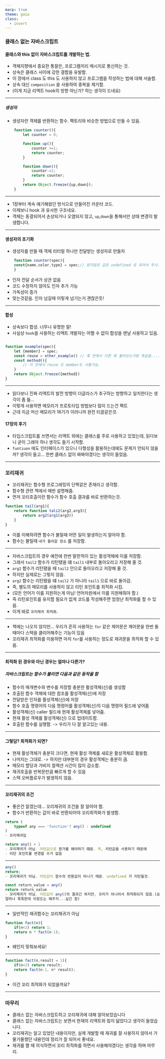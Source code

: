 ```yaml
---
marp: true
theme: gaia
class:
  - invert
---
```

### 클래스 없는 자바스크립트
#### 클래스와 this 없이 자바스크립트를 개발하는 법.
- 객체지향에서 중요한 통찰은, 프로그램끼리 메시지로 통신하는 것.
- 상속은 클래스 사이에 강한 결합을 유발함.
- 이 장에서 class 도 this 도 사용하지 않고 프로그램을 작성하는 법에 대해 서술함.
- 상속 대신 `composition` 을 사용하여 중복을 제거함.
- (이게 지금 리액트 hook의 방향 아닌가? 하는 생각이 드네요)

---
##### 생성자
- 생성자란 객체를 반환하는 함수. 팩토리와 비슷한 방법으로 만들 수 있음.
```javascript
    function counter(){
        let counter = 0;

        function up(){
            counter +=1;
            return counter;
        }

        function down(){
            counter-=1;
            return counter;
        }
        return Object.freeze({up,down});
    }
```
---
- 1장부터 계속 얘기해왔던 방식으로 만들어진 카운터 코드.
- 이제보니 hook 과 유사한 구조네요.
- 객체는 동결되어서 손상되거나 오염되지 않고, `up`,`down`을 통해서만 상태 변경이 발생합니다.

---
#### 생성자의 초기화
- 생성자를 만들 때 객체 리터럴 하나만 전달받는 생성자로 만들자
```javascript
    function counter(spec){
    const{name,color,type} = spec;// 받지않은 값은 undefined 로 되어서 무시.
    }
```
- 인자 전달 순서가 상관 없음
- 코드 수정하지 않아도 인자 추가 가능
- 가독성이 증가
- 맞는것같음. 인자 넘길때 이렇게 넘기는거 괜찮은듯!
---
#### 합성
- 상속보다 합성. 너무나 유명한 말!
- 사실상 `hook`을 사용하는 리액트 개발자는 어쩔 수 없이 합성을 맨날 사용하고 있음.
```javascript

function example(spec){
    let {member} = spec;
    const reuse = other_example() // 훅 안에서 다른 훅 불러오는거랑 똑같음....
    const method(){
        // 이 안에서 reuse 도 member도 사용가능.
    }
    return Object.freeze({method})
}
```
---
- 읽다보니 진짜 리액트의 발전 방향이 더글라스가 추구하는 방향하고 일치한다는 생각이 좀 듦...
- 이렇게 사용하면 메모리가 프로토타입 방법보다 많이 드는건 팩트
- 근데 지금 머신 메모리가 16기가 이러니까 완전 티끌같은것.

#### 17장의 후기
- 타입스크립트를 쓰면서는 리액트 외에는 클래스를 주로 사용하고 있었는데, 읽다보니 굳이 그래야 하나 생각도 들기 시작함.
- `funtiuon` 에도 인터페이스가 있으니 다형성을 활용하는데에도 문제가 안되지 않을까? 생각이 들고... 한번 클래스 없이 짜봐야겠다는 생각이 들었음. 
---
### 꼬리재귀
- 꼬리재귀는 함수형 프로그래밍의 단짝같은 존재라고 생각함.
- 함수형 관련 책에서 매번 설명해줌.
- 먼저 꼬리호출이란 함수가 함수 호출 결과를 바로 반환하는것.
```javascript
function tail(arg1){
    return function tali2(arg2,arg3){
        return arg2(arg1(arg3))
    }
}
```
- 이를 이해하려면 함수가 불릴때 어떤 일이 발생하는지 알아야 함.
- 함수는 불릴때 `내가 돌아갈 장소` 를 저장함.
---
- 자바스크립트의 경우 예전에 한번 말한적이 있는 활성객체에 이를 저장함.
- 그래서 `tail2` 함수가 리턴됐을 떄 `tail1` 내부로 돌아오라고 저장해 줄 것.
- `arg2` 함수가 리턴됐을 때 `tail2` 안으로 돌아오라고 저장해 줄 것.  
- 하지만 실제로는 그렇지 않음.
- `arg2` 함수는 리턴됐을 떄 `tail2` 가 아니라 `tail1` 으로 바로 돌아감.
- 즉, 별도의 메모리를 사용하지 않고 리턴 포인트를 최적화 시킴.
- (모든 언어가 이를 지원하는게 아님! 언어차원에서 이를 지원해줘야 함.)
- 즉 리턴포인트를 유지할 필요가 없게 코드를 작성해주면 엄청난 최적화를 할 수 있음.
- 이게 바로 `꼬리재귀 최적화`.
---
- 책에는 나오지 않지만... 우리가 흔히 사용하는 `for` 같은 제어문은 제어문을 한번 돌때마다 스택을 클리어해주는 기능이 있음
- 꼬리재귀 최적화를 이용하면 마치 `for`를 사용하는 정도로 재귀문을 최적화 할 수 있음.
---
#### 최적화 된 경우와 아닌 경우는 얼마나 다른가?
##### 자바스크립트는 함수가 불리면 다음과 같은 동작을 함
- 함수의 매개변수와 변수를 저장할 충분한 활성객체(신)를 생성함
- 호출된 함수 객체에 대한 참조를 활성객체(신)에 저장
- 전달받은 인자를 활성객체(신)에 저장
- 함수 호출 명령어의 다음 명령어를 활성객체(신)의 다음 명령어 필드에 넣어줌
- 활성객체(신) caller 필드에 현재 활성객체를 넣어줌.
- 현재 활성 객체를 활성객체(신) 으로 업데이트함.
- 호출된 함수를 실행함.
-> 우리가 다 잘 알고있는 내용.
---
#### 그렇담? 최적화가 되면?
- 현재 활성객체가 충분히 크다면, 현재 활성 객체를 새로운 활성객체로 활용함.
- 나머지는 그대로.
-> 하지만 대부분의 경우 활성객체는 충분히 큼.
- 메모리 할당과 가비지 컬랙션 시간이 많이 감소함.
- 재귀호출을 반복문만큼 빠르게 할 수 있음
- 스택 오버플로우가 발생하지 않음.
---
#### 꼬리재귀의 조건
- 좋은건 알겠는데... 꼬리재귀의 조건을 잘 알아야 함.
- 함수가 반환하는 값이 바로 반환되어야 꼬리최적화가 발생함.
```javascript
return (
    typeof any === 'function'? any() : undefined
)
- 꼬리재귀임
```
```javascript
return any() + 1
- 꼬리재귀가 아님. 리턴값으로 뭔가를 해야하기 떄문. 즉, 리턴값을 사용하기 때문에 
- 리턴 포인트를 변경할 수가 없음
```
---
```javascript
any()
return;
- 꼬리재귀가 아님. 리턴값이 함수의 반환값이 아니기 때문. undefined 가 리턴될것. 
```
```javascript
const return_value = any()
return return_value
- 꼬리재귀가 아님. 리턴값이 any()의 결과긴 하지만, 꼬리가 아니어서 최적화되지 않음.(요새 컴파일러가 
얼마나 똑똑한데 이정도는 해주지...싶긴 함) 
```
---
- 일반적인 재귀함수는 꼬리재귀가 아님
```javascript
function fact(n){
    if(n<2) return 1;
    return n * fact(n-1);
}
```
- 왜인지 맞춰보세요!
---
```javascript
function fact(n,result = 1){
    if(n<2) return result;
    return fact(n-1, n* result);
}
```
- 이건 꼬리 최적화가 되었을까요?
---
### 마무리
- 클래스 없는 자바스크립트하고 꼬리재귀에 대해 알아보았습니다
- 클래스 없는 자바스크립트는 보면서 현재의 리액트와 많이 닮았다고 생각이 들었습니다.
- 꼬리재귀는 알고 있었던 내용이지만, 실제 개발할 때 재귀를 잘 사용하지 않아서 가물가물했던 내용인데 정리가 잘 되어서 좋네요.
- 재귀를 짤 때 의식하면서 꼬리 최적화를 하면서 사용해야겠다는 생각을 하며 마무리.